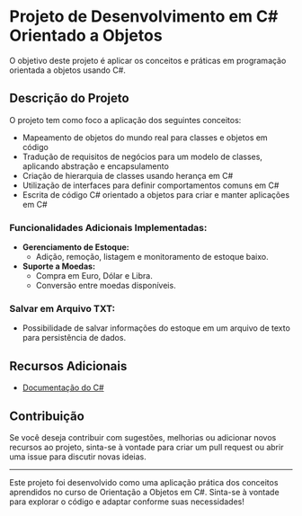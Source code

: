 # Projeto de Desenvolvimento em C# Orientado a Objetos

O objetivo deste projeto é aplicar os conceitos e práticas em programação orientada a objetos usando C#.

## Descrição do Projeto

O projeto tem como foco a aplicação dos seguintes conceitos:

- Mapeamento de objetos do mundo real para classes e objetos em código
- Tradução de requisitos de negócios para um modelo de classes, aplicando abstração e encapsulamento
- Criação de hierarquia de classes usando herança em C#
- Utilização de interfaces para definir comportamentos comuns em C#
- Escrita de código C# orientado a objetos para criar e manter aplicações em C#

### Funcionalidades Adicionais Implementadas:

- **Gerenciamento de Estoque:**
  - Adição, remoção, listagem e monitoramento de estoque baixo.
- **Suporte a Moedas:**
  - Compra em Euro, Dólar e Libra.
  - Conversão entre moedas disponíveis.

### Salvar em Arquivo TXT:

- Possibilidade de salvar informações do estoque em um arquivo de texto para persistência de dados.

## Recursos Adicionais

- [Documentação do C#](https://learn.microsoft.com/pt-br/dotnet/csharp/fundamentals/tutorials/oop)

## Contribuição
Se você deseja contribuir com sugestões, melhorias ou adicionar novos recursos ao projeto, sinta-se à vontade para criar um pull request ou abrir uma issue para discutir novas ideias.

---

Este projeto foi desenvolvido como uma aplicação prática dos conceitos aprendidos no curso de Orientação a Objetos em C#. Sinta-se à vontade para explorar o código e adaptar conforme suas necessidades!
